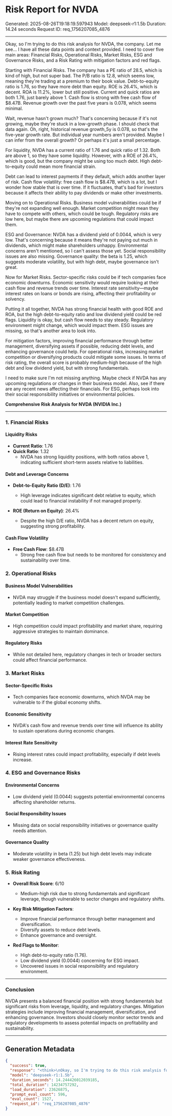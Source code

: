 # Risk Report for NVDA

Generated: 2025-08-26T19:18:19.597943
Model: deepseek-r1:1.5b
Duration: 14.24 seconds
Request ID: req_1756207085_4876

---

<think>
Okay, so I'm trying to do this risk analysis for NVDA, the company. Let me see... I have all these data points and context provided. I need to cover five main areas: Financial Risks, Operational Risks, Market Risks, ESG and Governance Risks, and a Risk Rating with mitigation factors and red flags.

Starting with Financial Risks. The company has a PE ratio of 28.5, which is kind of high, but not super bad. The P/B ratio is 12.8, which seems low, meaning they're trading at a premium to their book value. Debt-to-equity ratio is 1.76, so they have more debt than equity. ROE is 26.4%, which is decent. ROA is 11.2%, lower but still positive. Current and quick ratios are both 1.76, just barely above 1. Cash flow is strong with free cash flow of $8.47B. Revenue growth over the past five years is 0.078, which seems minimal.

Wait, revenue hasn't grown much? That's concerning because if it's not growing, maybe they're stuck in a low-growth phase. I should check that data again. Oh, right, historical revenue growth_5y is 0.078, so that's the five-year growth rate. But individual year numbers aren't provided. Maybe I can infer from the overall growth? Or perhaps it's just a small percentage.

For liquidity, NVDA has a current ratio of 1.76 and quick ratio of 1.32. Both are above 1, so they have some liquidity. However, with a ROE of 26.4%, which is good, but the company might be using too much debt. High debt-to-equity could mean more financial strain.

Debt can lead to interest payments if they default, which adds another layer of risk. Cash flow volatility: free cash flow is $8.47B, which is a lot, but I wonder how stable that is over time. If it fluctuates, that's bad for investors because it affects their ability to pay dividends or make other investments.

Moving on to Operational Risks. Business model vulnerabilities could be if they're not expanding well enough. Market competition might mean they have to compete with others, which could be tough. Regulatory risks are low here, but maybe there are upcoming regulations that could impact them.

ESG and Governance: NVDA has a dividend yield of 0.0044, which is very low. That's concerning because it means they're not paying out much in dividends, which might make shareholders unhappy. Environmental concerns aren't mentioned, so I can't assess those yet. Social responsibility issues are also missing. Governance quality: the beta is 1.25, which suggests moderate volatility, but with high debt, maybe governance isn't great.

Now for Market Risks. Sector-specific risks could be if tech companies face economic downturns. Economic sensitivity would require looking at their cash flow and revenue trends over time. Interest rate sensitivity—maybe interest rates on loans or bonds are rising, affecting their profitability or solvency.

Putting it all together, NVDA has strong financial health with good ROE and ROA, but the high debt-to-equity ratio and low dividend yield could be red flags. Liquidity is okay, but cash flow needs to stay steady. Regulatory environment might change, which would impact them. ESG issues are missing, so that's another area to look into.

For mitigation factors, improving financial performance through better management, diversifying assets if possible, reducing debt levels, and enhancing governance could help. For operational risks, increasing market competition or diversifying products could mitigate some issues. In terms of risk rating, the overall score is probably medium-high because of the high debt and low dividend yield, but with strong fundamentals.

I need to make sure I'm not missing anything. Maybe check if NVDA has any upcoming regulations or changes in their business model. Also, see if there are any recent news affecting their financials. For ESG, perhaps look into their social responsibility initiatives or environmental policies.
</think>

**Comprehensive Risk Analysis for NVDA (NVIDIA Inc.)**

---

### **1. Financial Risks**

#### **Liquidity Risks**
- **Current Ratio**: 1.76
- **Quick Ratio**: 1.32
  - NVDA has strong liquidity positions, with both ratios above 1, indicating sufficient short-term assets relative to liabilities.

#### **Debt and Leverage Concerns**
- **Debt-to-Equity Ratio (D/E)**: 1.76
  - High leverage indicates significant debt relative to equity, which could lead to financial instability if not managed properly.
  
- **ROE (Return on Equity)**: 26.4%
  - Despite the high D/E ratio, NVDA has a decent return on equity, suggesting strong profitability.

#### **Cash Flow Volatility**
- **Free Cash Flow**: $8.47B
  - Strong free cash flow but needs to be monitored for consistency and sustainability over time.

### **2. Operational Risks**

#### **Business Model Vulnerabilities**
- NVDA may struggle if the business model doesn't expand sufficiently, potentially leading to market competition challenges.

#### **Market Competition**
- High competition could impact profitability and market share, requiring aggressive strategies to maintain dominance.

#### **Regulatory Risks**
- While not detailed here, regulatory changes in tech or broader sectors could affect financial performance.

### **3. Market Risks**

#### **Sector-Specific Risks**
- Tech companies face economic downturns, which NVDA may be vulnerable to if the global economy shifts.

#### **Economic Sensitivity**
- NVDA's cash flow and revenue trends over time will influence its ability to sustain operations during economic changes.

#### **Interest Rate Sensitivity**
- Rising interest rates could impact profitability, especially if debt levels increase.

### **4. ESG and Governance Risks**

#### **Environmental Concerns**
- Low dividend yield (0.0044) suggests potential environmental concerns affecting shareholder returns.

#### **Social Responsibility Issues**
- Missing data on social responsibility initiatives or governance quality needs attention.

#### **Governance Quality**
- Moderate volatility in beta (1.25) but high debt levels may indicate weaker governance effectiveness.

### **5. Risk Rating**

- **Overall Risk Score**: 6/10
  - Medium-high risk due to strong fundamentals and significant leverage, though vulnerable to sector changes and regulatory shifts.
  
- **Key Risk Mitigation Factors**:
  - Improve financial performance through better management and diversification.
  - Diversify assets to reduce debt levels.
  - Enhance governance and oversight.

- **Red Flags to Monitor**:
  - High debt-to-equity ratio (1.76).
  - Low dividend yield (0.0044) concerning for ESG impact.
  - Uncovered issues in social responsibility and regulatory environment.

---

### **Conclusion**

NVDA presents a balanced financial position with strong fundamentals but significant risks from leverage, liquidity, and regulatory changes. Mitigation strategies include improving financial management, diversification, and enhancing governance. Investors should closely monitor sector trends and regulatory developments to assess potential impacts on profitability and sustainability.

---

## Generation Metadata
```json
{
  "success": true,
  "response": "<think>\nOkay, so I'm trying to do this risk analysis for NVDA, the company. Let me see... I have all these data points and context provided. I need to cover five main areas: Financial Risks, Operational Risks, Market Risks, ESG and Governance Risks, and a Risk Rating with mitigation factors and red flags.\n\nStarting with Financial Risks. The company has a PE ratio of 28.5, which is kind of high, but not super bad. The P/B ratio is 12.8, which seems low, meaning they're trading at a premium to their book value. Debt-to-equity ratio is 1.76, so they have more debt than equity. ROE is 26.4%, which is decent. ROA is 11.2%, lower but still positive. Current and quick ratios are both 1.76, just barely above 1. Cash flow is strong with free cash flow of $8.47B. Revenue growth over the past five years is 0.078, which seems minimal.\n\nWait, revenue hasn't grown much? That's concerning because if it's not growing, maybe they're stuck in a low-growth phase. I should check that data again. Oh, right, historical revenue growth_5y is 0.078, so that's the five-year growth rate. But individual year numbers aren't provided. Maybe I can infer from the overall growth? Or perhaps it's just a small percentage.\n\nFor liquidity, NVDA has a current ratio of 1.76 and quick ratio of 1.32. Both are above 1, so they have some liquidity. However, with a ROE of 26.4%, which is good, but the company might be using too much debt. High debt-to-equity could mean more financial strain.\n\nDebt can lead to interest payments if they default, which adds another layer of risk. Cash flow volatility: free cash flow is $8.47B, which is a lot, but I wonder how stable that is over time. If it fluctuates, that's bad for investors because it affects their ability to pay dividends or make other investments.\n\nMoving on to Operational Risks. Business model vulnerabilities could be if they're not expanding well enough. Market competition might mean they have to compete with others, which could be tough. Regulatory risks are low here, but maybe there are upcoming regulations that could impact them.\n\nESG and Governance: NVDA has a dividend yield of 0.0044, which is very low. That's concerning because it means they're not paying out much in dividends, which might make shareholders unhappy. Environmental concerns aren't mentioned, so I can't assess those yet. Social responsibility issues are also missing. Governance quality: the beta is 1.25, which suggests moderate volatility, but with high debt, maybe governance isn't great.\n\nNow for Market Risks. Sector-specific risks could be if tech companies face economic downturns. Economic sensitivity would require looking at their cash flow and revenue trends over time. Interest rate sensitivity\u2014maybe interest rates on loans or bonds are rising, affecting their profitability or solvency.\n\nPutting it all together, NVDA has strong financial health with good ROE and ROA, but the high debt-to-equity ratio and low dividend yield could be red flags. Liquidity is okay, but cash flow needs to stay steady. Regulatory environment might change, which would impact them. ESG issues are missing, so that's another area to look into.\n\nFor mitigation factors, improving financial performance through better management, diversifying assets if possible, reducing debt levels, and enhancing governance could help. For operational risks, increasing market competition or diversifying products could mitigate some issues. In terms of risk rating, the overall score is probably medium-high because of the high debt and low dividend yield, but with strong fundamentals.\n\nI need to make sure I'm not missing anything. Maybe check if NVDA has any upcoming regulations or changes in their business model. Also, see if there are any recent news affecting their financials. For ESG, perhaps look into their social responsibility initiatives or environmental policies.\n</think>\n\n**Comprehensive Risk Analysis for NVDA (NVIDIA Inc.)**\n\n---\n\n### **1. Financial Risks**\n\n#### **Liquidity Risks**\n- **Current Ratio**: 1.76\n- **Quick Ratio**: 1.32\n  - NVDA has strong liquidity positions, with both ratios above 1, indicating sufficient short-term assets relative to liabilities.\n\n#### **Debt and Leverage Concerns**\n- **Debt-to-Equity Ratio (D/E)**: 1.76\n  - High leverage indicates significant debt relative to equity, which could lead to financial instability if not managed properly.\n  \n- **ROE (Return on Equity)**: 26.4%\n  - Despite the high D/E ratio, NVDA has a decent return on equity, suggesting strong profitability.\n\n#### **Cash Flow Volatility**\n- **Free Cash Flow**: $8.47B\n  - Strong free cash flow but needs to be monitored for consistency and sustainability over time.\n\n### **2. Operational Risks**\n\n#### **Business Model Vulnerabilities**\n- NVDA may struggle if the business model doesn't expand sufficiently, potentially leading to market competition challenges.\n\n#### **Market Competition**\n- High competition could impact profitability and market share, requiring aggressive strategies to maintain dominance.\n\n#### **Regulatory Risks**\n- While not detailed here, regulatory changes in tech or broader sectors could affect financial performance.\n\n### **3. Market Risks**\n\n#### **Sector-Specific Risks**\n- Tech companies face economic downturns, which NVDA may be vulnerable to if the global economy shifts.\n\n#### **Economic Sensitivity**\n- NVDA's cash flow and revenue trends over time will influence its ability to sustain operations during economic changes.\n\n#### **Interest Rate Sensitivity**\n- Rising interest rates could impact profitability, especially if debt levels increase.\n\n### **4. ESG and Governance Risks**\n\n#### **Environmental Concerns**\n- Low dividend yield (0.0044) suggests potential environmental concerns affecting shareholder returns.\n\n#### **Social Responsibility Issues**\n- Missing data on social responsibility initiatives or governance quality needs attention.\n\n#### **Governance Quality**\n- Moderate volatility in beta (1.25) but high debt levels may indicate weaker governance effectiveness.\n\n### **5. Risk Rating**\n\n- **Overall Risk Score**: 6/10\n  - Medium-high risk due to strong fundamentals and significant leverage, though vulnerable to sector changes and regulatory shifts.\n  \n- **Key Risk Mitigation Factors**:\n  - Improve financial performance through better management and diversification.\n  - Diversify assets to reduce debt levels.\n  - Enhance governance and oversight.\n\n- **Red Flags to Monitor**:\n  - High debt-to-equity ratio (1.76).\n  - Low dividend yield (0.0044) concerning for ESG impact.\n  - Uncovered issues in social responsibility and regulatory environment.\n\n---\n\n### **Conclusion**\n\nNVDA presents a balanced financial position with strong fundamentals but significant risks from leverage, liquidity, and regulatory changes. Mitigation strategies include improving financial management, diversification, and enhancing governance. Investors should closely monitor sector trends and regulatory developments to assess potential impacts on profitability and sustainability.",
  "model": "deepseek-r1:1.5b",
  "duration_seconds": 14.244426012039185,
  "total_duration": 14234757292,
  "load_duration": 23626875,
  "prompt_eval_count": 596,
  "eval_count": 1527,
  "request_id": "req_1756207085_4876"
}
```

